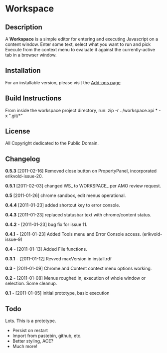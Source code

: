 # Workspace #

## Description ##

A **Workspace** is a simple editor for entering and executing Javascript on a content window. Enter some text, select what you want to run and pick Execute from the context menu to evaluate it against the currently-active tab in a browser window.

## Installation ##

For an installable version, please visit the [Add-ons page](https://addons.mozilla.org/en-US/firefox/addon/workspace/ "Workspace on AMO")

## Build Instructions ##

From inside the workspace project directory, run:
zip -r ../workspace.xpi * -x ".git/*"

## License ##

All Copyright dedicated to the Public Domain.

## Changelog ##

**0.5.3** [2011-02-16] Removed close button on PropertyPanel, incorporated erikvold-issue-20.

**0.5.1** [2011-02-03] changed WS_ to WORKSPACE_ per AMO review request.

**0.5** [2011-01-26] chrome sandbox, edit menus operational.

**0.4.4** [2011-01-23] added shortcut key to error console.

**0.4.3** [2011-01-23] replaced statusbar text with chrome/content status.

**0.4.2** - [2011-01-23] bug fix for issue 11.

**0.4.1** - [2011-01-23] Added Tools menu and Error Console access. (erikvold-issue-9)

**0.4** - [2011-01-13] Added File functions.

**0.3.1** - [2011-01-12] Revved maxVersion in install.rdf

**0.3** - [2011-01-09] Chrome and Content context menu options working.

**0.2** - [2011-01-08] Menus roughed in, execution of whole window or selection. Some cleanup.

**0.1** - [2011-01-05] initial prototype, basic execution

## Todo ##

Lots. This is a prototype.

* Persist on restart
* Import from pastebin, github, etc.
* Better styling, ACE?
* Much more!